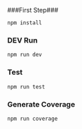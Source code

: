 ###First Step###

```
npm install
```

### DEV Run ###

```
npm run dev
```

### Test ###

```
npm run test
```

### Generate Coverage ###

```
npm run coverage
```

